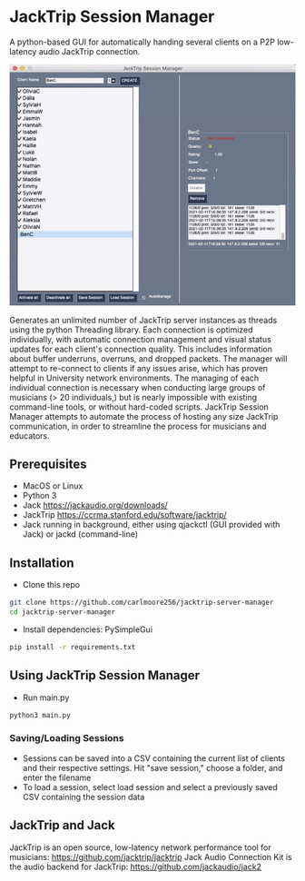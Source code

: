 # JackTrip Session Manager

A python-based GUI for automatically handing several clients on a P2P low-latency audio JackTrip connection.

![Interface Screenshot](Misc/JT-ServerManager-Interface.jpeg)

Generates an unlimited number of JackTrip server instances as threads using the python Threading library. Each connection is optimized individually, with automatic connection management and visual status updates for each client's connection quality. This includes information about buffer underruns, overruns, and dropped packets. The manager will attempt to re-connect to clients if any issues arise, which has proven helpful in University network environments. The managing of each individual connection is necessary when conducting large groups of musicians (> 20 individuals,) but is nearly impossible with existing command-line tools, or without hard-coded scripts. JackTrip Session Manager attempts to automate the process of hosting any size JackTrip communication, in order to streamline the process for musicians and educators. 

## Prerequisites ##
- MacOS or Linux
- Python 3
- Jack https://jackaudio.org/downloads/
- JackTrip https://ccrma.stanford.edu/software/jacktrip/
- Jack running in background, either using qjackctl (GUI provided with Jack) or jackd (command-line)

## Installation ##

- Clone this repo
```bash
git clone https://github.com/carlmoore256/jacktrip-server-manager
cd jacktrip-server-manager
```

- Install dependencies: PySimpleGui
```bash
pip install -r requirements.txt
```

## Using JackTrip Session Manager ##
- Run main.py
```bash
python3 main.py
```

### Saving/Loading Sessions
- Sessions can be saved into a CSV containing the current list of clients and their respective settings. Hit "save session," choose a folder, and enter the filename
- To load a session, select load session and select a previously saved CSV containing the session data

## JackTrip and Jack
JackTrip is an open source, low-latency network performance tool for musicians: https://github.com/jacktrip/jacktrip
Jack Audio Connection Kit is the audio backend for JackTrip: https://github.com/jackaudio/jack2
